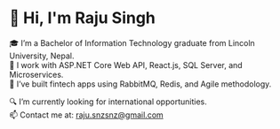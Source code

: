 # 👋 Hi, I'm Raju Singh

🎓 I’m a Bachelor of Information Technology graduate from Lincoln University, Nepal.  
💼 I work with ASP.NET Core Web API, React.js, SQL Server, and Microservices.  
🚀 I’ve built fintech apps using RabbitMQ, Redis, and Agile methodology.

🔍 I’m currently looking for international opportunities.  
📫 Contact me at: raju.snzsnz@gmail.com

